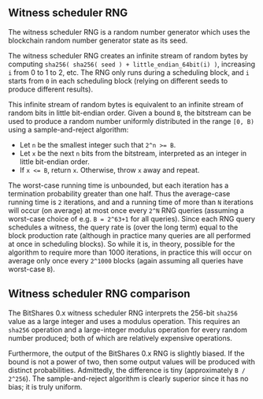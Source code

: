 
Witness scheduler RNG
---------------------

The witness scheduler RNG is a random number generator which uses the
blockchain random number generator state as its seed.

The witness scheduler RNG creates an infinite stream of random bytes
by computing `sha256( sha256( seed ) + little_endian_64bit(i) )`, increasing
`i` from 0 to 1 to 2, etc.  The RNG only runs during a scheduling block,
and `i` starts from `0` in each scheduling block (relying on different
seeds to produce different results).

This infinite stream of random bytes is equivalent to an infinite
stream of random bits in little bit-endian order.  Given a bound `B`,
the bitstream can be used to produce a random number uniformly
distributed in the range `[0, B)` using a sample-and-reject algorithm:

- Let `n` be the smallest integer such that `2^n >= B`.
- Let `x` be the next `n` bits from the bitstream, interpreted as an integer in little bit-endian order.
- If `x <= B`, return `x`.  Otherwise, throw `x` away and repeat.

The worst-case running time is unbounded, but each iteration has a
termination probability greater than one half.  Thus the average-case
running time is `2` iterations, and and a running time of more than `N`
iterations will occur (on average) at most once every `2^N`
RNG queries (assuming a worst-case choice of e.g. `B = 2^63+1` for all
queries).  Since each RNG query schedules a witness, the query rate
is (over the long term) equal to the block production rate (although
in practice many queries are all performed at once in scheduling
blocks).  So while it is, in theory, possible for the algorithm to
require more than 1000 iterations, in practice this will occur on average
only once every `2^1000` blocks (again assuming all queries have
worst-case `B`).

Witness scheduler RNG comparison
--------------------------------

The BitShares 0.x witness scheduler RNG interprets the 256-bit `sha256`
value as a large integer and uses a modulus operation.  This requires
an `sha256` operation and a large-integer modulus operation for every
random number produced; both of which are relatively expensive
operations.

Furthermore, the output of the BitShares 0.x RNG is slightly biased.
If the bound is not a power of two, then some output values will be
produced with distinct probabilities.  Admittedly, the difference is
tiny (approximately `B / 2^256`).  The sample-and-reject algorithm
is clearly superior since it has no bias; it is truly uniform.

